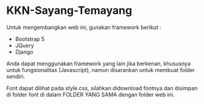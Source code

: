 # KKN-Sayang-Temayang

Untuk mengembangkan web ini, gunakan framework berikut : 
- Bootstrap 5
- JQuery
- Django

Anda dapat menggunakan framework yang lain jika berkenan, khususnya untuk fungsionalitas (Javascript), namun disarankan untuk membuat folder sendiri.


Font dapat dilihat pada style.css, silahkan didownload fontnya dan disimpan di folder font di dalam FOLDER YANG SAMA dengan folder web ini.

